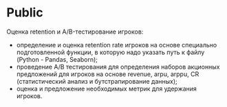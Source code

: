 # Public
Оценка retention и A/B-тестирование игроков: 
- определение и оценка retention rate игроков на основе специально подготовленной функции, в которую надо указать путь к файлу (Python - Pandas, Seaborn);
- проведение A/B тестирования для определения наборов акционных предложений для игроков на основе revenue, arpu, arppu, CR (статистический анализ и бутстрапирование данных);
- оценка и предложение необходимых метрик для удержания игроков.
